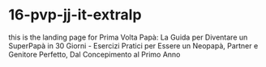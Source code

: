 # 16-pvp-jj-it-extralp
this is the landing page for Prima Volta Papà: La Guida per Diventare un SuperPapà in 30 Giorni - Esercizi Pratici per Essere un Neopapà, Partner e Genitore Perfetto, Dal Concepimento al Primo Anno
